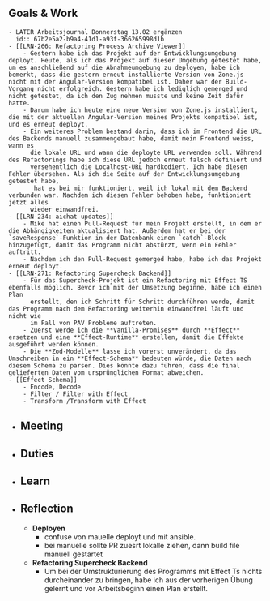 ## Goals & Work
	- LATER Arbeitsjournal Donnerstag 13.02 ergänzen
	  id:: 67b2e5a2-b9a4-41d1-a93f-366265998d1b
	- [[LRN-266: Refactoring Process Archive Viewer]]
		- Gestern habe ich das Projekt auf der Entwicklungsumgebung deployt. Heute, als ich das Projekt auf dieser Umgebung getestet habe, um es anschließend auf die Abnahmeumgebung zu deployen, habe ich bemerkt, dass die gestern erneut installierte Version von Zone.js nicht mit der Angular-Version kompatibel ist. Daher war der Build-Vorgang nicht erfolgreich. Gestern habe ich lediglich gemerged und nicht getestet, da ich den Zug nehmen musste und keine Zeit dafür hatte.
		- Darum habe ich heute eine neue Version von Zone.js installiert, die mit der aktuellen Angular-Version meines Projekts kompatibel ist, und es erneut deployt.
		- Ein weiteres Problem bestand darin, dass ich im Frontend die URL des Backends manuell zusammengebaut habe, damit mein Frontend weiss, wann es 
		  die lokale URL und wann die deployte URL verwenden soll. Während des Refactorings habe ich diese URL jedoch erneut falsch definiert und 
		  versehentlich die Localhost-URL hardkodiert. Ich habe diesen Fehler übersehen. Als ich die Seite auf der Entwicklungsumgebung getestet habe,
		   hat es bei mir funktioniert, weil ich lokal mit dem Backend verbunden war. Nachdem ich diesen Fehler behoben habe, funktioniert jetzt alles 
		  wieder einwandfrei.
	- [[LRN-234: aichat updates]]
		- Mike hat einen Pull-Request für mein Projekt erstellt, in dem er die Abhängigkeiten aktualisiert hat. Außerdem hat er bei der `saveResponse`-Funktion in der Datenbank einen `catch`-Block hinzugefügt, damit das Programm nicht abstürzt, wenn ein Fehler auftritt.
		- Nachdem ich den Pull-Request gemerged habe, habe ich das Projekt erneut deployt.
	- [[LRN-271: Refactoring Supercheck Backend]]
		- Für das Supercheck-Projekt ist ein Refactoring mit Effect TS ebenfalls möglich. Bevor ich mit der Umsetzung beginne, habe ich einen Plan 
		  erstellt, den ich Schritt für Schritt durchführen werde, damit das Programm nach dem Refactoring weiterhin einwandfrei läuft und nicht wie 
		  im Fall von PAV Probleme auftreten.
		- Zuerst werde ich die **Vanilla-Promises** durch **Effect** ersetzen und eine **Effect-Runtime** erstellen, damit die Effekte ausgeführt werden können.
		- Die **Zod-Modelle** lasse ich vorerst unverändert, da das Umschreiben in ein **Effect-Schema** bedeuten würde, die Daten nach diesem Schema zu parsen. Dies könnte dazu führen, dass die final gelieferten Daten vom ursprünglichen Format abweichen.
	- [[Effect Schema]]
		- Encode, Decode
		- Filter / Filter with Effect
		- Transform /Transform with Effect
- ## Meeting
- ## Duties
- ## Learn
- ## Reflection
	- **Deployen**
		- confuse von mauelle deployt und mit ansible.
		- bei manuelle sollte PR zuesrt lokalle ziehen, dann build file manuell gestartet
	- **Refactoring Supercheck Backend**
		- Um bei der Umstrukturierung des Programms mit Effect Ts nichts durcheinander zu bringen, habe ich aus der vorherigen Übung gelernt und vor Arbeitsbeginn einen Plan erstellt.